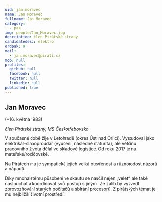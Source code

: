 ```yaml
---
uid: jan.moravec
name: Jan Moravec
fullname: Jan Moravec
category:
  - pak
img: people/Jan_Moravec.jpg
description: člen Pirátské strany
candidatedesc: elektro
ordpak: 9
mail:
  - jan.moravec@pirati.cz
mob: null
profiles:
  github: null
  facebook: null
  twitter: null
  linkedin: null
published: true
---
```

## Jan Moravec

(*16. května 1983) 

*člen Pirátské strany, MS Českotřebovsko*

V současné době žije v Letohradě (okres Ústí nad Orlicí). Vystudoval jako elektrikář-slaboproudař (vyučení, následně maturita), ale většinu pracovního života dělal ve skladové logistice. Od roku 2017 je na mateřské/rodičovské.  

Na Pirátech mu je sympatická jejich velká otevřenost a různorodost názorů a nápadů.  

Díky mnohaletému působení ve skautu se naučil nejen „velet“, ale také naslouchat a koordinovat svůj postup s jinými.  Ze zálib by vyzvedl zprovozňování starých počítačů a sbírání procesorů.  Z pirátských témat je mu nejbližší životní prostředí.
